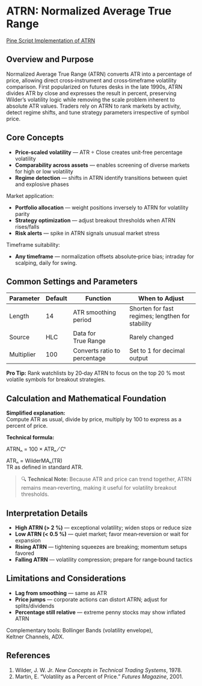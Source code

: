 # ATRN: Normalized Average True Range

[Pine Script Implementation of ATRN](https://github.com/mihakralj/pinescript/blob/main/indicators/volatility/atrn.pine)

## Overview and Purpose

Normalized Average True Range (ATRN) converts ATR into a percentage of price, allowing direct cross‑instrument and cross‑timeframe volatility comparison. First popularized on futures desks in the late 1990s, ATRN divides ATR by close and expresses the result in percent, preserving Wilder’s volatility logic while removing the scale problem inherent to absolute ATR values. Traders rely on ATRN to rank markets by activity, detect regime shifts, and tune strategy parameters irrespective of symbol price.

## Core Concepts

* **Price‑scaled volatility** — ATR ÷ Close creates unit‑free percentage volatility  
* **Comparability across assets** — enables screening of diverse markets for high or low volatility  
* **Regime detection** — shifts in ATRN identify transitions between quiet and explosive phases  

Market application:

* **Portfolio allocation** — weight positions inversely to ATRN for volatility parity  
* **Strategy optimization** — adjust breakout thresholds when ATRN rises/falls  
* **Risk alerts** — spike in ATRN signals unusual market stress

Timeframe suitability:

* **Any timeframe** — normalization offsets absolute‑price bias; intraday for scalping, daily for swing.

## Common Settings and Parameters

| Parameter | Default | Function | When to Adjust |
|-----------|---------|----------|---------------|
| Length | 14 | ATR smoothing period | Shorten for fast regimes; lengthen for stability |
| Source | HLC | Data for True Range | Rarely changed |
| Multiplier | 100 | Converts ratio to percentage | Set to 1 for decimal output |

**Pro Tip:** Rank watchlists by 20‑day ATRN to focus on the top 20 % most volatile symbols for breakout strategies.

## Calculation and Mathematical Foundation

**Simplified explanation:**  
Compute ATR as usual, divide by price, multiply by 100 to express as a percent of price.

**Technical formula:**

ATRNₙ = 100 × ATRₙ ⁄ Cᵗ  

ATRₙ = WilderMAₙ(TR)  
TR as defined in standard ATR.

> 🔍 **Technical Note:** Because ATR and price can trend together, ATRN remains mean‑reverting, making it useful for volatility breakout thresholds.

## Interpretation Details

* **High ATRN (> 2 %)** — exceptional volatility; widen stops or reduce size  
* **Low ATRN (< 0.5 %)** — quiet market; favor mean‑reversion or wait for expansion  
* **Rising ATRN** — tightening squeezes are breaking; momentum setups favored  
* **Falling ATRN** — volatility compression; prepare for range‑bound tactics

## Limitations and Considerations

* **Lag from smoothing** — same as ATR  
* **Price jumps** — corporate actions can distort ATRN; adjust for splits/dividends  
* **Percentage still relative** — extreme penny stocks may show inflated ATRN

Complementary tools: Bollinger Bands (volatility envelope), Keltner Channels, ADX.

## References

1. Wilder, J. W. Jr. *New Concepts in Technical Trading Systems*, 1978.  
2. Martin, E. “Volatility as a Percent of Price.” *Futures Magazine*, 2001.
